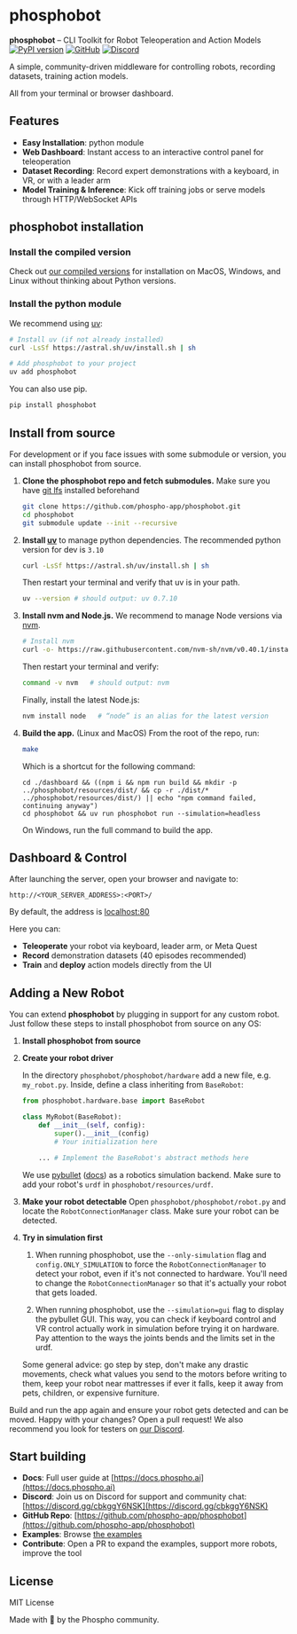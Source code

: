# phosphobot

**phosphobot** – CLI Toolkit for Robot Teleoperation and Action Models
[![PyPI version](https://img.shields.io/pypi/v/phosphobot?style=flat-square)](https://pypi.org/project/phosphobot/)
[![GitHub](https://img.shields.io/badge/GitHub-Repo-blue?style=flat-square)](https://github.com/phospho-app/phosphobot)
[![Discord](https://img.shields.io/discord/1106594252043071509?style=flat-square)](https://discord.gg/cbkggY6NSK)

A simple, community-driven middleware for controlling robots, recording datasets, training action models.

All from your terminal or browser dashboard.

## Features

- **Easy Installation**: python module
- **Web Dashboard**: Instant access to an interactive control panel for teleoperation
- **Dataset Recording**: Record expert demonstrations with a keyboard, in VR, or with a leader arm
- **Model Training & Inference**: Kick off training jobs or serve models through HTTP/WebSocket APIs

## phosphobot installation

### Install the compiled version

Check out [our compiled versions](https://docs.phospho.ai/installation) for installation on MacOS, Windows, and Linux without thinking about Python versions.

### Install the python module

We recommend using [uv](https://github.com/astral-sh/uv):

```bash
# Install uv (if not already installed)
curl -LsSf https://astral.sh/uv/install.sh | sh

# Add phosphobot to your project
uv add phosphobot
```

You can also use pip.

```bash
pip install phosphobot
```

## Install from source

For development or if you face issues with some submodule or version, you can install phosphobot from source.

1. **Clone the phosphobot repo and fetch submodules.** Make sure you have [git lfs](https://git-lfs.com) installed beforehand

   ```bash
   git clone https://github.com/phospho-app/phosphobot.git
   cd phosphobot
   git submodule update --init --recursive
   ```

2. **Install [uv](https://astral.sh/uv/)** to manage python dependencies. The recommended python version for dev is `3.10`

   ```bash
   curl -LsSf https://astral.sh/uv/install.sh | sh
   ```

   Then restart your terminal and verify that uv is in your path.

   ```bash
   uv --version # should output: uv 0.7.10
   ```

3. **Install nvm and Node.js.** We recommend to manage Node versions via [nvm](https://github.com/nvm-sh/nvm).

   ```bash
   # Install nvm
   curl -o- https://raw.githubusercontent.com/nvm-sh/nvm/v0.40.1/install.sh | bash
   ```

   Then restart your terminal and verify:

   ```bash
   command -v nvm   # should output: nvm
   ```

   Finally, install the latest Node.js:

   ```bash
   nvm install node   # “node” is an alias for the latest version
   ```

4. **Build the app.** (Linux and MacOS) From the root of the repo, run:

   ```bash
   make
   ```

   Which is a shortcut for the following command:

   ```
   cd ./dashboard && ((npm i && npm run build && mkdir -p ../phosphobot/resources/dist/ && cp -r ./dist/* ../phosphobot/resources/dist/) || echo "npm command failed, continuing anyway")
   cd phosphobot && uv run phosphobot run --simulation=headless
   ```

   On Windows, run the full command to build the app.

## Dashboard & Control

After launching the server, open your browser and navigate to:

```
http://<YOUR_SERVER_ADDRESS>:<PORT>/
```

By default, the address is [localhost:80](localhost:80)

Here you can:

- **Teleoperate** your robot via keyboard, leader arm, or Meta Quest
- **Record** demonstration datasets (40 episodes recommended)
- **Train** and **deploy** action models directly from the UI

## Adding a New Robot

You can extend **phosphobot** by plugging in support for any custom robot. Just follow these steps to install phosphobot from source on any OS:

1. **Install phosphobot from source**

2. **Create your robot driver**

   In the directory `phosphobot/phosphobot/hardware` add a new file, e.g. `my_robot.py`. Inside, define a class inheriting from `BaseRobot`:

   ```python
   from phosphobot.hardware.base import BaseRobot

   class MyRobot(BaseRobot):
       def __init__(self, config):
           super().__init__(config)
           # Your initialization here

       ... # Implement the BaseRobot's abstract methods here
   ```

   We use [pybullet](https://pybullet.org/wordpress/) ([docs](https://docs.google.com/document/d/10sXEhzFRSnvFcl3XxNGhnD4N2SedqwdAvK3dsihxVUA/edit?tab=t.0)) as a robotics simulation backend. Make sure to add your robot's `urdf` in `phosphobot/resources/urdf`.

3. **Make your robot detectable**
   Open `phosphobot/phosphobot/robot.py` and locate the `RobotConnectionManager` class. Make sure your robot can be detected.

4. **Try in simulation first**

   1. When running phosphobot, use the `--only-simulation` flag and `config.ONLY_SIMULATION` to force the `RobotConnectionManager` to detect your robot, even if it's not connected to hardware. You'll need to change the `RobotConnectionManager` so that it's actually your robot that gets loaded.

   2. When running phosphobot, use the `--simulation=gui` flag to display the pybullet GUI. This way, you can check if keyboard control and VR control actually work in simulation before trying it on hardware. Pay attention to the ways the joints bends and the limits set in the urdf.

   Some general advice: go step by step, don't make any drastic movements, check what values you send to the motors before writing to them, keep your robot near mattresses if ever it falls, keep it away from pets, children, or expensive furniture.

Build and run the app again and ensure your robot gets detected and can be moved. Happy with your changes? Open a pull request! We also recommend you look for testers on [our Discord](https://discord.gg/cbkggY6NSK).

## Start building

- **Docs**: Full user guide at [https://docs.phospho.ai](https://docs.phospho.ai)
- **Discord**: Join us on Discord for support and community chat: [https://discord.gg/cbkggY6NSK](https://discord.gg/cbkggY6NSK)
- **GitHub Repo**: [https://github.com/phospho-app/phosphobot](https://github.com/phospho-app/phosphobot)
- **Examples**: Browse [the examples](https://github.com/phospho-app/phosphobot/tree/main/examples)
- **Contribute**: Open a PR to expand the examples, support more robots, improve the tool

## License

MIT License

Made with 💚 by the Phospho community.
